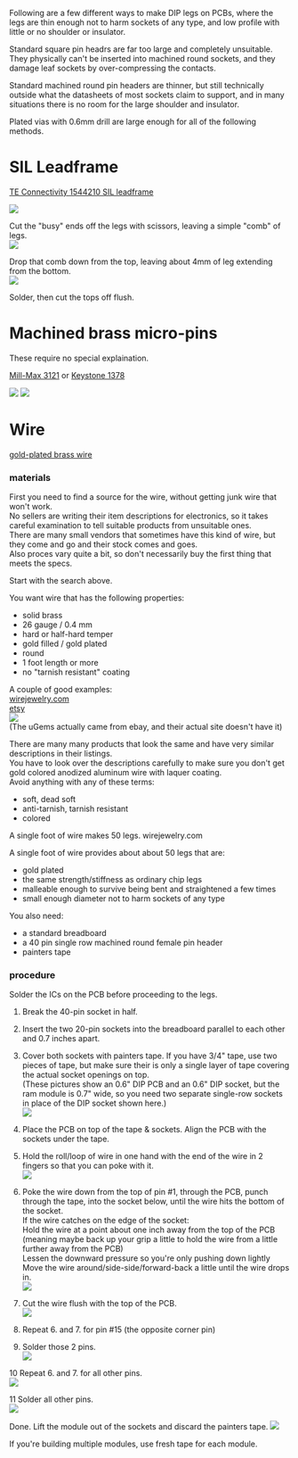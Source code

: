 Following are a few different ways to make DIP legs on PCBs, where the legs are thin enough not to harm sockets of any type, and low profile with little or no shoulder or insulator.

Standard square pin headrs are far too large and completely unsuitable. They physically can't be inserted into machined round sockets, and they damage leaf sockets by over-compressing the contacts.

Standard machined round pin headers are thinner, but still technically outside what the datasheets of most sockets claim to support, and in many situations there is no room for the large shoulder and insulator.

Plated vias with 0.6mm drill are large enough for all of the following methods.

# SIL Leadframe
[TE Connectivity 1544210 SIL leadframe](https://www.digikey.com/short/128v4wzj)  

![](sil_legs_1.jpg)

Cut the "busy" ends off the legs with scissors, leaving a simple "comb" of legs.  
![](sil_legs_2.jpg)

Drop that comb down from the top, leaving about 4mm of leg extending from the bottom.  
![](sil_legs_3.jpg)

Solder, then cut the tops off flush.  

# Machined brass micro-pins  
These require no special explaination.

[Mill-Max 3121](https://www.digikey.com/short/vmmq3hf7) or [Keystone 1378](https://www.digikey.com/short/nd73r30q)

![](machined_legs_1.jpg)
![](machined_legs_2.jpg)

# Wire  
[gold-plated brass wire](https://duckduckgo.com/?t=canonical&q=brass+hard+gold-filled+26gauge+wire)

### materials
First you need to find a source for the wire, without getting junk wire that won't work.  
No sellers are writing their item descriptions for electronics, so it takes careful examination to tell suitable products from unsuitable ones.  
There are many small vendors that sometimes have this kind of wire, but they come and go and their stock comes and goes.  
Also proces vary quite a bit, so don't necessarily buy the first thing that meets the specs.  

Start with the search above.

You want wire that has the following properties:  
* solid brass  
* 26 gauge / 0.4 mm
* hard or half-hard temper  
* gold filled / gold plated
* round
* 1 foot length or more
* no "tarnish resistant" coating

A couple of good examples:  
[wirejewelry.com](https://www.wirejewelry.com/round-gold-wire/26_Gauge_Round_Half_Hard_14_20_Gold_Filled_Wire-8628-916.html)  
[etsy](https://www.etsy.com/listing/792331329/14k-gold-filled-wires-round-wires-soft?variation0=1365993623&variation1=1347469632)  
![](wire_legs_wire.jpg)  
(The uGems actually came from ebay, and their actual site doesn't have it)

There are many many products that look the same and have very similar descriptions in their listings.  
You have to look over the descriptions carefully to make sure you don't get gold colored anodized aluminum wire with laquer coating.  
Avoid anything with any of these terms:  
* soft, dead soft
* anti-tarnish, tarnish resistant
* colored

A single foot of wire makes 50 legs. wirejewelry.com 

A single foot of wire provides about about 50 legs that are:  
* gold plated  
* the same strength/stiffness as ordinary chip legs  
* malleable enough to survive being bent and straightened a few times  
* small enough diameter not to harm sockets of any type

You also need:  
* a standard breadboard
* a 40 pin single row machined round female pin header
* painters tape

### procedure

Solder the ICs on the PCB before proceeding to the legs.

1. Break the 40-pin socket in half.  
2. Insert the two 20-pin sockets into the breadboard parallel to each other and 0.7 inches apart.  
3. Cover both sockets with painters tape. If you have 3/4" tape, use two pieces of tape, but make sure their is only a single layer of tape covering the actual socket openings on top.  
(These pictures show an 0.6" DIP PCB and an 0.6" DIP socket, but the ram module is 0.7" wide, so you need two separate single-row sockets in place of the DIP socket shown here.)  
![](wire_legs_1-3.jpg)

4. Place the PCB on top of the tape & sockets. Align the PCB with the sockets under the tape.  
5. Hold the roll/loop of wire in one hand with the end of the wire in 2 fingers so that you can poke with it.  
![](wire_legs_4-5.jpg)

6. Poke the wire down from the top of pin #1, through the PCB, punch through the tape, into the socket below, until the wire hits the bottom of the socket.  
   If the wire catches on the edge of the socket:  
   Hold the wire at a point about one inch away from the top of the PCB (meaning maybe back up your grip a little to hold the wire from a little further away from the PCB)  
   Lessen the downward pressure so you're only pushing down lightly  
   Move the wire around/side-side/forward-back a little until the wire drops in.  
![](wire_legs_6.jpg)

7. Cut the wire flush with the top of the PCB.  
![](wire_legs_7.jpg)

8. Repeat 6. and 7. for pin #15 (the opposite corner pin)  
9. Solder those 2 pins.  
![](wire_legs_8-9.jpg)

10 Repeat 6. and 7. for all other pins.  
![](wire_legs_10.jpg)

11 Solder all other pins.  
![](wire_legs_11.jpg)

Done. Lift the module out of the sockets and discard the painters tape.
![](wire_legs_done.jpg)

If you're building multiple modules, use fresh tape for each module.


